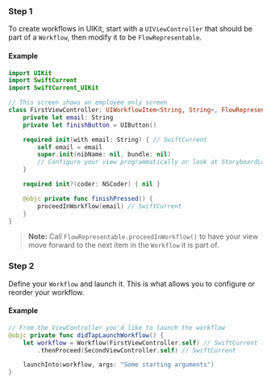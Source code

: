 ### Step 1
To create workflows in UIKit, start with a `UIViewController` that should be part of a `Workflow`, then modify it to be `FlowRepresentable`.

#### Example
```swift
import UIKit
import SwiftCurrent
import SwiftCurrent_UIKit

// This screen shows an employee only screen
class FirstViewController: UIWorkflowItem<String, String>, FlowRepresentable { // SwiftCurrent
    private let email: String
    private let finishButton = UIButton()

    required init(with email: String) { // SwiftCurrent
        self.email = email
        super.init(nibName: nil, bundle: nil)
        // Configure your view programmatically or look at StoryboardLoadable to use storyboards.
    }

    required init?(coder: NSCoder) { nil }

    @objc private func finishPressed() {
        proceedInWorkflow(email) // SwiftCurrent
    }
}
```

> **Note:** Call `FlowRepresentable.proceedInWorkflow()` to have your view move forward to the next item in the `Workflow` it is part of.

### Step 2
Define your `Workflow` and launch it. This is what allows you to configure or reorder your workflow.

#### Example
```swift
// From the ViewController you'd like to launch the workflow
@objc private func didTapLaunchWorkflow() {
    let workflow = Workflow(FirstViewController.self) // SwiftCurrent
        .thenProceed(SecondViewController.self) // SwiftCurrent

    launchInto(workflow, args: "Some starting arguments")
}
```
